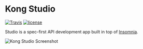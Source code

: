 # Kong Studio

[![Travis](https://api.travis-ci.org/kong/studio.svg)](https://travis-ci.org/getinsomnia/insomnia)
[![license](https://img.shields.io/github/license/mashape/apistatus.svg)](https://github.com/kong/studio/master/LICENSE)

Studio is a spec-first API development app built in top of [Insomnia](https://github.com/getinsomnia/insomnia).

![Kong Studio Screenshot](https://user-images.githubusercontent.com/587576/62305922-dbd30800-b44e-11e9-8de6-ea8bdcb8d93b.png)
